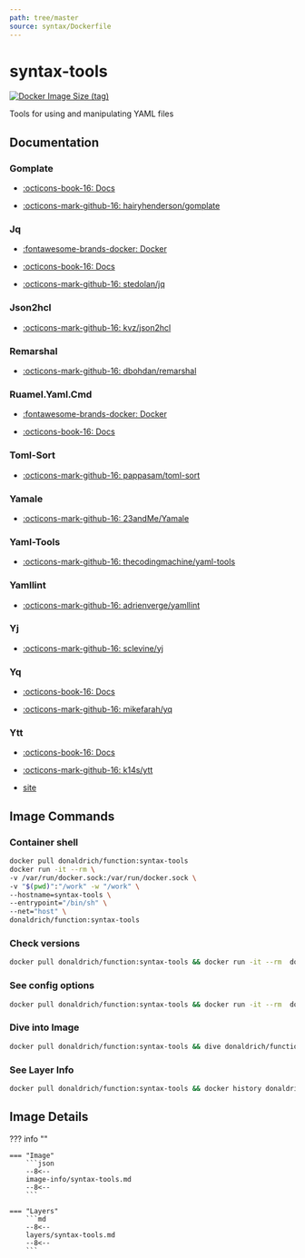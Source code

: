 ```yaml
---
path: tree/master
source: syntax/Dockerfile
---
```


# syntax-tools

[![Docker Image Size (tag)](https://img.shields.io/docker/image-size/donaldrich/function/syntax-tools?color=blue&label=donaldrich/function:syntax-tools&logo=docker&style=flat-square)](https://hub.docker.com/r/donaldrich/function/syntax-tools)

Tools for using and manipulating YAML files

## Documentation

### Gomplate

- [:octicons-book-16: Docs](https://docs.gomplate.ca)

- [:octicons-mark-github-16: hairyhenderson/gomplate](https://github.com/hairyhenderson/gomplate)

### Jq

- [:fontawesome-brands-docker: Docker](https://hub.docker.com/r/stedolan/jq)

- [:octicons-book-16: Docs](https://stedolan.github.io/jq)

- [:octicons-mark-github-16: stedolan/jq](https://github.com/stedolan/jq)

### Json2hcl

- [:octicons-mark-github-16: kvz/json2hcl](https://github.com/kvz/json2hcl)

### Remarshal

- [:octicons-mark-github-16: dbohdan/remarshal](https://github.com/dbohdan/remarshal)

### Ruamel.Yaml.Cmd

- [:fontawesome-brands-docker: Docker](https://hub.docker.com/r/https://github.com/madmuffin1/ruamel.yaml-docker/blob/master/Dockerfile)

- [:octicons-book-16: Docs](https://sourceforge.net/projects/ruamel-yaml-cmd)

### Toml-Sort

- [:octicons-mark-github-16: pappasam/toml-sort](https://github.com/pappasam/toml-sort)

### Yamale

- [:octicons-mark-github-16: 23andMe/Yamale](https://github.com/23andMe/Yamale)

### Yaml-Tools

- [:octicons-mark-github-16: thecodingmachine/yaml-tools](https://github.com/thecodingmachine/yaml-tools)

### Yamllint

- [:octicons-mark-github-16: adrienverge/yamllint](https://github.com/adrienverge/yamllint)

### Yj

- [:octicons-mark-github-16: sclevine/yj](https://github.com/sclevine/yj)

### Yq

- [:octicons-book-16: Docs](https://mikefarah.gitbook.io/yq)

- [:octicons-mark-github-16: mikefarah/yq](https://github.com/mikefarah/yq)

### Ytt

- [:octicons-book-16: Docs](https://github.com/k14s/ytt/blob/develop/docs/README.md)

- [:octicons-mark-github-16: k14s/ytt](https://github.com/k14s/ytt)

- [site](https://get-ytt.io)

## Image Commands

### Container shell

```sh
docker pull donaldrich/function:syntax-tools
docker run -it --rm \
-v /var/run/docker.sock:/var/run/docker.sock \
-v "$(pwd)":"/work" -w "/work" \
--hostname=syntax-tools \
--entrypoint="/bin/sh" \
--net="host" \
donaldrich/function:syntax-tools
```

### Check versions

```sh
docker pull donaldrich/function:syntax-tools && docker run -it --rm  donaldrich/function:syntax-tools validate
```

### See config options

```sh
docker pull donaldrich/function:syntax-tools && docker run -it --rm  donaldrich/function:syntax-tools help
```

### Dive into Image

```sh
docker pull donaldrich/function:syntax-tools && dive donaldrich/function:syntax-tools
```

### See Layer Info

```sh
docker pull donaldrich/function:syntax-tools && docker history donaldrich/function:syntax-tools
```

## Image Details

??? info ""

    === "Image"
        ```json
        --8<--
        image-info/syntax-tools.md
        --8<--
        ```

    === "Layers"
        ```md
        --8<--
        layers/syntax-tools.md
        --8<--
        ```
